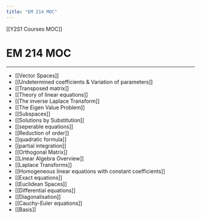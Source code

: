 ```yaml
---
title: "EM 214 MOC"
---
```

[[Y2S1 Courses MOC]]
# EM 214 MOC
---
- [[Vector Spaces]]
- [[Undetermined coefficients & Variation of parameters]]
- [[Transposed matrix]]
- [[Theory of linear equations]]
- [[The inverse Laplace Transform]]
- [[The Eigen Value Problem]]
- [[Subspaces]]
- [[Solutions by Substitution]]
- [[seperable equations]]
- [[Reduction of order]]
- [[quadratic formula]]
- [[partial integration]]
- [[Orthogonal Matrix]]
- [[Linear Algebra Overview]]
- [[Laplace Transforms]]
- [[Homogeneous linear equations with constant coefficients]]
- [[Exact equations]]
- [[Euclidean Spaces]]
- [[Differential equations]]
- [[Diagonalisation]]
- [[Cauchy-Euler equations]]
- [[Basis]]
